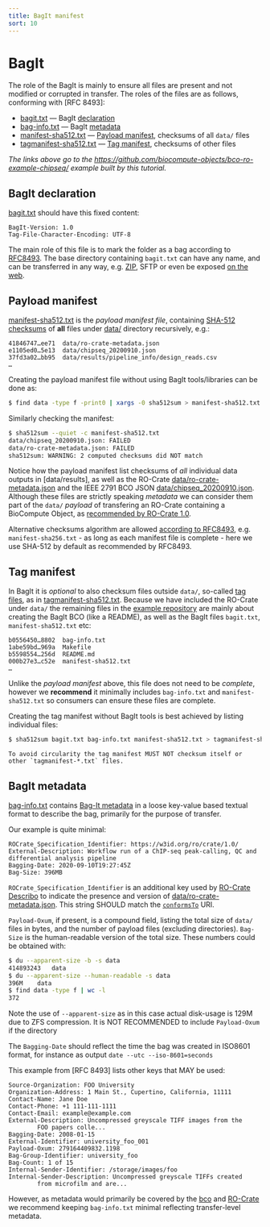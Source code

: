 ```yaml
---
title: BagIt manifest
sort: 10
---
```


# BagIt

The role of the BagIt is mainly to ensure all files are present and not modified or corrupted in transfer. The roles of the files are as follows, conforming with [RFC 8493]:

* [bagit.txt](https://github.com/biocompute-objects/bco-ro-example-chipseq/blob/main/bagit.txt) — BagIt [declaration](https://www.rfc-editor.org/rfc/rfc8493.html#section-2.1.1)
* [bag-info.txt](https://github.com/biocompute-objects/bco-ro-example-chipseq/blob/main/bag-info.txt) — BagIt [metadata](https://www.rfc-editor.org/rfc/rfc8493.html#section-2.2.2)
* [manifest-sha512.txt](https://github.com/biocompute-objects/bco-ro-example-chipseq/blob/main/manifest-sha512.txt) — [Payload manifest](https://www.rfc-editor.org/rfc/rfc8493.html#section-2.1.3), checksums of all `data/` files
* [tagmanifest-sha512.txt](https://github.com/biocompute-objects/bco-ro-example-chipseq/blob/main/tagmanifest-sha512.txt) — [Tag manifest](https://www.rfc-editor.org/rfc/rfc8493.html#section-2.2.1), checksums of other files

_The links above go to the <https://github.com/biocompute-objects/bco-ro-example-chipseq/> example built by this tutorial._

## BagIt declaration

[bagit.txt](https://github.com/biocompute-objects/bco-ro-example-chipseq/blob/main/bagit.txt) should have this fixed content:

```
BagIt-Version: 1.0
Tag-File-Character-Encoding: UTF-8
```

The main role of this file is to mark the folder as a bag according to [RFC8493](https://www.rfc-editor.org/rfc/rfc8493.html). The base directory containing `bagit.txt` can have any name, and can be transferred in any way, e.g. [ZIP](https://github.com/biocompute-objects/bco-ro-example-chipseq/archive/main.zip), SFTP or even be exposed [on the web](https://raw.githubusercontent.com/biocompute-objects/bco-ro-example-chipseq/main/bagit.txt). 

## Payload manifest

[manifest-sha512.txt](https://github.com/biocompute-objects/bco-ro-example-chipseq/blob/main/manifest-sha512.txt) is the _payload manifest file_, containing [SHA-512 checksums](https://en.wikipedia.org/wiki/SHA-2) of **all** files under [data/](https://github.com/biocompute-objects/bco-ro-example-chipseq/blob/main/data/) directory recursively, e.g.:

```
41846747…ee71  data/ro-crate-metadata.json
e1105ed0…5e13  data/chipseq_20200910.json
37fd3a02…bb95  data/results/pipeline_info/design_reads.csv
…
```

Creating the payload manifest file without using BagIt tools/libraries can be done as:

```sh
$ find data -type f -print0 | xargs -0 sha512sum > manifest-sha512.txt
```

Similarly checking the manifest:

```sh
$ sha512sum --quiet -c manifest-sha512.txt 
data/chipseq_20200910.json: FAILED
data/ro-crate-metadata.json: FAILED
sha512sum: WARNING: 2 computed checksums did NOT match
```

Notice how the payload manifest list checksums of _all_ individual data outputs in [data/results], as well as the RO-Crate [data/ro-crate-metadata.json](data/ro-crate-metadata.json) and the IEEE 2791 BCO JSON [data/chipseq_20200910.json](data/chipseq_20200910.json). Although these files are strictly speaking _metadata_ we can consider them part of the `data/` _payload_ of transfering an RO-Crate containing a BioCompute Object, as [recommended by RO-Crate 1.0](https://w3id.org/ro/crate/1.0#example-of-adding-ro-crate-to-bagit).

Alternative checksums algorithm are allowed [according to RFC8493](https://www.rfc-editor.org/rfc/rfc8493.html#section-2.4), e.g. `manifest-sha256.txt` - as long as each manifest file is complete - here we use SHA-512 by default as recommended by RFC8493.

## Tag manifest

In BagIt it is _optional_ to also checksum files outside `data/`, so-called [tag files](https://www.rfc-editor.org/rfc/rfc8493.html#section-2.2.1), as in [tagmanifest-sha512.txt](https://github.com/biocompute-objects/bco-ro-example-chipseq/blob/main/tagmanifest-sha512.txt). Because we have included the RO-Crate under `data/` the remaining files in the [example repository](https://github.com/biocompute-objects/bco-ro-example-chipseq) are mainly about creating the BagIt BCO (like a README), as well as the BagIt files `bagit.txt`, `manifest-sha512.txt` etc:

```
b0556450…8802  bag-info.txt
1abe59bd…969a  Makefile
b5598554…256d  README.md
000b27e3…c52e  manifest-sha512.txt
…
```

Unlike the _payload manifest_ above, this file does not need to be _complete_, however we **recommend** it minimally includes `bag-info.txt` and `manifest-sha512.txt` so consumers can ensure these files are complete.

Creating the tag manifest without BagIt tools is best achieved by listing individual files:

```sh
$ sha512sum bagit.txt bag-info.txt manifest-sha512.txt > tagmanifest-sha512.txt
```

```note
To avoid circularity the tag manifest MUST NOT checksum itself or other `tagmanifest-*.txt` files.
```

## BagIt metadata

[bag-info.txt](https://github.com/biocompute-objects/bco-ro-example-chipseq/blob/main/bag-info.txt) contains [Bag-It metadata](https://www.rfc-editor.org/rfc/rfc8493.html#section-2.2.2) in a loose key-value based textual format to describe the bag, primarily for the purpose of transfer.


Our example is quite minimal:

```
ROCrate_Specification_Identifier: https://w3id.org/ro/crate/1.0/
External-Description: Workflow run of a ChIP-seq peak-calling, QC and differential analysis pipeline
Bagging-Date: 2020-09-10T19:27:45Z
Bag-Size: 396MB
```

`ROCrate_Specification_Identifier` is an additional key used by [RO-Crate Describo](https://uts-eresearch.github.io/describo/) to indicate the presence and version of [data/ro-crate-metadata.json](https://github.com/biocompute-objects/bco-ro-example-chipseq/blob/main/data/ro-crate-metadata.json). This string SHOULD match the [`conformsTo`](https://github.com/biocompute-objects/bco-ro-example-chipseq/blob/main/data/ro-crate-metadata.json#L7) URI.

`Payload-Oxum`, if present, is a compound field, listing the total size of `data/` files in bytes, and the number of payload files (excluding directories). `Bag-Size` is the human-readable version of the total size. These numbers could be obtained with:

```sh
$ du --apparent-size -b -s data
414893243	data
$ du --apparent-size --human-readable -s data
396M	data
$ find data -type f | wc -l
372
```

Note the use of `--apparent-size` as in this case actual disk-usage is 129M due to ZFS compression. It is NOT RECOMMENDED to include `Payload-Oxum` if the directory

The `Bagging-Date` should reflect the time the bag was created in ISO8601 format, for instance as output `date --utc --iso-8601=seconds`

This example from [RFC 8493] lists other keys that MAY be used:

```
Source-Organization: FOO University
Organization-Address: 1 Main St., Cupertino, California, 11111
Contact-Name: Jane Doe
Contact-Phone: +1 111-111-1111
Contact-Email: example@example.com
External-Description: Uncompressed greyscale TIFF images from the
        FOO papers colle...
Bagging-Date: 2008-01-15
External-Identifier: university_foo_001
Payload-Oxum: 279164409832.1198
Bag-Group-Identifier: university_foo
Bag-Count: 1 of 15
Internal-Sender-Identifier: /storage/images/foo
Internal-Sender-Description: Uncompressed greyscale TIFFs created
        from microfilm and are...
```

However, as metadata would primarily be covered by the [bco](data/chipseq_20200910.json) and [RO-Crate](data/ro-crate-metadata.json) we recommend keeping `bag-info.txt` minimal reflecting transfer-level metadata. 